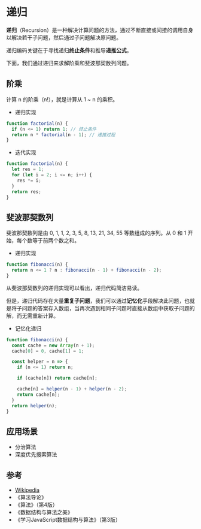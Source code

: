# 递归

**递归**（Recursion）是一种解决计算问题的方法，通过不断直接或间接的调用自身以解决若干子问题，然后通过子问题解决原问题。

递归编码关键在于寻找递归**终止条件**和推导**递推公式**。

下面，我们通过递归来求解阶乘和斐波那契数列问题。

## 阶乘

计算 n 的阶乘（n!），就是计算从 1 ~ n 的乘积。

- 递归实现

``` js
function factorial(n) {
  if (n <= 1) return 1; // 终止条件
  return n * factorial(n - 1); // 递推过程
}
```

- 迭代实现

``` js
function factorial(n) {
  let res = 1;
  for (let i = 2; i <= n; i++) {
    res *= i;
  }
  return res;
}
```

## 斐波那契数列

斐波那契数列是由 0, 1, 1, 2, 3, 5, 8, 13, 21, 34, 55 等数组成的序列。从 0 和 1 开始，每个数等于前两个数之和。

- 递归实现

``` js
function fibonacci(n) {
  return n <= 1 ? n : fibonacci(n - 1) + fibonacci(n - 2);
}
```

从斐波那契数列的递归实现可以看出，递归代码简洁易读。

但是，递归代码存在大量**重复子问题**，我们可以通过**记忆化**手段解决此问题，也就是将子问题的答案存入数组，当再次遇到相同子问题时直接从数组中获取子问题的解，而无需重新计算。

- 记忆化递归

``` js
function fibonacci(n) {
  const cache = new Array(n + 1);
  cache[0] = 0, cache[1] = 1;

  const helper = n => {
    if (n <= 1) return n;

    if (cache[n]) return cache[n];

    cache[n] = helper(n - 1) + helper(n - 2);
    return cache[n];
  }
  return helper(n);
}
```

## 应用场景

- 分治算法
- 深度优先搜索算法

## 参考

- [Wikipedia](https://en.wikipedia.org/wiki/Recursion_(computer_science))
- 《算法导论》
- 《算法》（第4版）
- 《数据结构与算法之美》
- 《学习JavaScript数据结构与算法》（第3版）